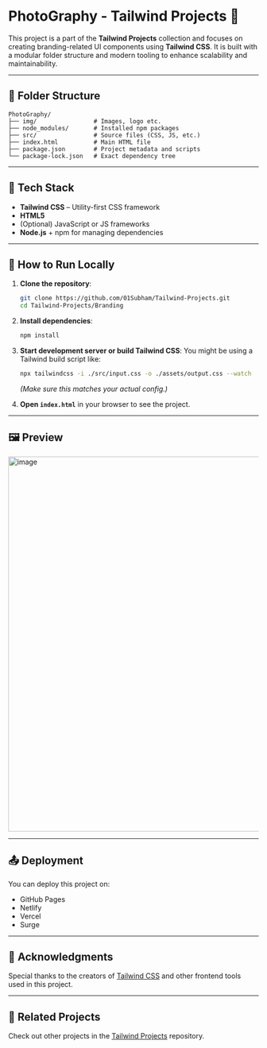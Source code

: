 
# PhotoGraphy - Tailwind Projects 🎨

This project is a part of the **Tailwind Projects** collection and focuses on creating branding-related UI components using **Tailwind CSS**. It is built with a modular folder structure and modern tooling to enhance scalability and maintainability.

---

## 📁 Folder Structure

```
PhotoGraphy/
├── img/                # Images, logo etc.
├── node_modules/       # Installed npm packages
├── src/                # Source files (CSS, JS, etc.)
├── index.html          # Main HTML file
├── package.json        # Project metadata and scripts
└── package-lock.json   # Exact dependency tree
```

---

## 🧰 Tech Stack

- **Tailwind CSS** – Utility-first CSS framework
- **HTML5**
- (Optional) JavaScript or JS frameworks
- **Node.js** + npm for managing dependencies

---

## 🚀 How to Run Locally

1. **Clone the repository**:
   ```bash
   git clone https://github.com/01Subham/Tailwind-Projects.git
   cd Tailwind-Projects/Branding
   ```

2. **Install dependencies**:
   ```bash
   npm install
   ```

3. **Start development server or build Tailwind CSS**:
   You might be using a Tailwind build script like:
   ```bash
   npx tailwindcss -i ./src/input.css -o ./assets/output.css --watch
   ```
   *(Make sure this matches your actual config.)*

4. **Open `index.html`** in your browser to see the project.

---

## 🖼️ Preview

<img width="1725" height="755" alt="image" src="https://github.com/user-attachments/assets/fe0304be-9044-4434-8590-69d37569f8f9" />


---

## 📤 Deployment

You can deploy this project on:
- GitHub Pages
- Netlify
- Vercel
- Surge

---


## 🙌 Acknowledgments

Special thanks to the creators of [Tailwind CSS](https://tailwindcss.com/) and other frontend tools used in this project.

---

## 🔗 Related Projects

Check out other projects in the [Tailwind Projects](https://github.com/01Subham/Tailwind-Projects) repository.
